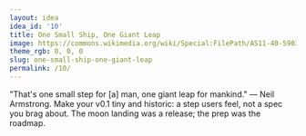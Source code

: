 ```yaml
---
layout: idea
idea_id: '10'
title: One Small Ship, One Giant Leap
image: https://commons.wikimedia.org/wiki/Special:FilePath/AS11-40-5903_-_Buzz_Aldrin_by_Neil_Armstrong_(full_frame).jpg
theme_rgb: 0, 0, 0
slug: one-small-ship-one-giant-leap
permalink: /10/
---
```


"That's one small step for [a] man, one giant leap for mankind." — Neil Armstrong. Make your v0.1 tiny and historic: a step users feel, not a spec you brag about. The moon landing was a release; the prep was the roadmap.
